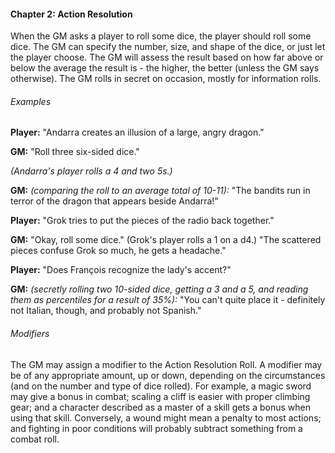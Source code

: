 
#### Chapter 2: Action Resolution

When the GM asks a player to roll some
dice, the player should roll some dice. The GM
can specify the number, size, and shape of the
dice, or just let the player choose. The GM will
assess the result based on how far above or
below the average the result is - the higher, the
better (unless the GM says otherwise). The
GM rolls in secret on occasion, mostly for
information rolls.

###### Examples

__Player:__ "Andarra creates an illusion of a large,
angry dragon."

__GM:__ "Roll three six-sided dice."

_(Andarra's player rolls a 4 and two 5s.)_

__GM:__ _(comparing the roll to an average total of
10-11):_ "The bandits run in terror of the
dragon that appears beside Andarra!"

__Player:__ "Grok tries to put the pieces of the
radio back together."

__GM:__ "Okay, roll some dice." (Grok's player
rolls a 1 on a d4.) "The scattered pieces
confuse Grok so much, he gets a
headache."

__Player:__ "Does François recognize the lady's
accent?"

__GM:__ _(secretly rolling two 10-sided dice, getting
a 3 and a 5, and reading them as percentiles for a result of 35%):_ 
"You can't quite place it - definitely not Italian, though, 
and probably not Spanish."

###### Modifiers

The GM may assign a modifier to the Action Resolution Roll. 
A modifier may be of any appropriate amount, up or down, 
depending on the circumstances (and on the number and type 
of dice rolled). For example, a magic
sword may give a bonus in combat; scaling a
cliff is easier with proper climbing gear; and a
character described as a master of a skill gets
a bonus when using that skill. Conversely, a
wound might mean a penalty to most actions;
and fighting in poor conditions will probably
subtract something from a combat roll.